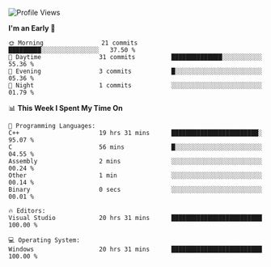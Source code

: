 <!--START_SECTION:waka-->
![Profile Views](http://img.shields.io/badge/Profile%20Views-7-blue)

**I'm an Early 🐤** 

```text
🌞 Morning                21 commits          █████████░░░░░░░░░░░░░░░░   37.50 % 
🌆 Daytime                31 commits          ██████████████░░░░░░░░░░░   55.36 % 
🌃 Evening                3 commits           █░░░░░░░░░░░░░░░░░░░░░░░░   05.36 % 
🌙 Night                  1 commits           ░░░░░░░░░░░░░░░░░░░░░░░░░   01.79 % 
```


📊 **This Week I Spent My Time On** 

```text
💬 Programming Languages: 
C++                      19 hrs 31 mins      ████████████████████████░   95.07 % 
C                        56 mins             █░░░░░░░░░░░░░░░░░░░░░░░░   04.55 % 
Assembly                 2 mins              ░░░░░░░░░░░░░░░░░░░░░░░░░   00.24 % 
Other                    1 min               ░░░░░░░░░░░░░░░░░░░░░░░░░   00.14 % 
Binary                   0 secs              ░░░░░░░░░░░░░░░░░░░░░░░░░   00.01 % 

🔥 Editors: 
Visual Studio            20 hrs 31 mins      █████████████████████████   100.00 % 

💻 Operating System: 
Windows                  20 hrs 31 mins      █████████████████████████   100.00 % 
```


<!--END_SECTION:waka-->
